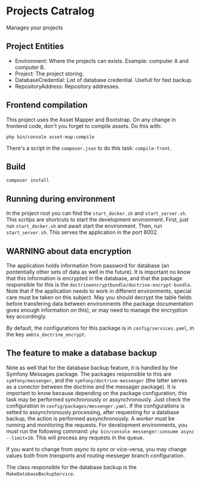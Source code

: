 # Projects Catralog

Manages your projects

## Project Entities

* Environment: Where the projects can exists. Example: computer A and computer B.
* Project: The project storing.
* DatabaseCredential: List of database credential. Usefull for fast backup.
* RepositoryAddress: Repository addresses.

## Frontend compilation

This project uses the Asset Mapper and Bootstrap. On any change in frontend code, don't you forget to compile assets. Do this with:
```
php bin/console asset-map:compile
```
There's a script in the `composer.json` to do this task: `compile-front`.

## Build

```
composer install
```

## Running during environment

In the project root you can find the `start_docker.sh` and `start_server.sh`. This scritps are shortcuts to start the development environment. First, just run `start_docker.sh` and await start the environment. Then, run `start_server.sh`. This serves the application in the port 8002.

## WARNING about data encryption

The application holds information from password for database (an pontentially other sets of data as well in the future). It is important no know that this information is encrypted in the database, and that the package responsible for this is the `doctrineencryptbundle/doctrine-encrypt-bundle`. Note that if the application needs to work in different environments, special care must be taken on this subject. May you should decrypt the table fields before transfering data between environments (the package documentation gives enough information on this), or may need to manage the encryption key accordingly.

By default, the configurations for this package is in `config/services.yaml`, in the key `ambta_doctrine_encrypt`.

## The feature to make a database backup

Note as well that for the database backup feature, it is handled by the Symfony Messages package. The packages responsible to this are `symfony/messenger`, and the `symfony/doctrine-messenger` (the latter serves as a conector between the doctrine and the messager package). It is important to know because depending on the package configuration, this task may be performed synchronously or assynchronously. Just check the configuration in `config/packages/messenger.yaml`. If the configurations is setted to assynchronously processing, after requesting for a database backup, the action is performed assynchronously. A *worker* must be running and monitoring the requests. For development environments, you must run the following command: `php bin/console messenger:consume async --limit=10`. This will process any requests in the queue.

If you want to change from *async* to *sync* or vice-versa, you may change values both from *transports* and *routing* messeger branch configuration.

The class responsible for the database backup is the `MakeDatabaseBackupService`.
